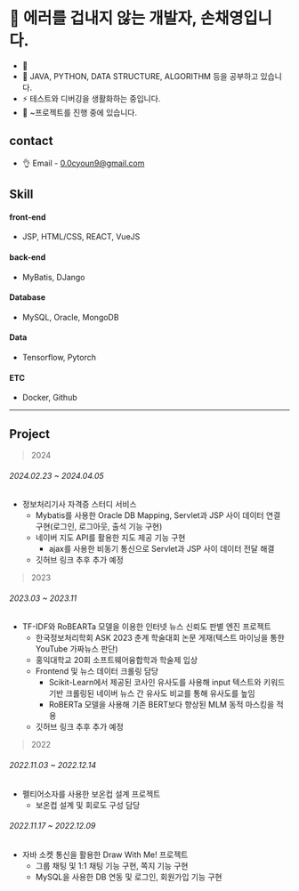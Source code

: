 # 👋 에러를 겁내지 않는 개발자, 손채영입니다.

- 👀
- 🌱 JAVA, PYTHON, DATA STRUCTURE, ALGORITHM 등을 공부하고 있습니다.
- ⚡ 테스트와 디버깅을 생활화하는 중입니다.
- 🖤 ~프로젝트를 진행 중에 있습니다.


## contact
- 👌 Email - 0.0cyoun9@gmail.com


## Skill
#### front-end
-  JSP, HTML/CSS, REACT, VueJS
#### back-end
- MyBatis, DJango
#### Database
- MySQL, Oracle, MongoDB
#### Data
- Tensorflow, Pytorch
#### ETC
- Docker, Github

---

## Project
> 2024
###### 2024.02.23 ~ 2024.04.05
- 정보처리기사 자격증 스터디 서비스
  - Mybatis를 사용한 Oracle DB Mapping, Servlet과 JSP 사이 데이터 연결 구현(로그인, 로그아웃, 출석 기능 구현)
  - 네이버 지도 API를 활용한 지도 제공 기능 구현
    - ajax를 사용한 비동기 통신으로 Servlet과 JSP 사이 데이터 전달 해결
  - 깃허브 링크 추후 추가 예정
    
> 2023
###### 2023.03 ~ 2023.11
- TF-IDF와 RoBEARTa 모델을 이용한 인터넷 뉴스 신뢰도 판별 엔진 프로젝트
  - 한국정보처리학회 ASK 2023 춘계 학술대회 논문 게재(텍스트 마이닝을 통한 YouTube 가짜뉴스 판단)
  - 홍익대학교 20회 소프트웨어융합학과 학술제 입상
  - Frontend 및 뉴스 데이터 크롤링 담당
    - Scikit-Learn에서 제공된 코사인 유사도를 사용해 input 텍스트와 키워드 기반 크롤링된 네이버 뉴스 간 유사도 비교를 통해 유사도를 높임
    - RoBERTa 모델을 사용해 기존 BERT보다 향상된 MLM 동적 마스킹을 적용
  - 깃허브 링크 추후 추가 예정


> 2022
###### 2022.11.03 ~ 2022.12.14 
- 펠티어소자를 사용한 보온컵 설계 프로젝트
  - 보온컵 설계 및 회로도 구성 담당
###### 2022.11.17 ~ 2022.12.09
- 자바 소켓 통신을 활용한 Draw With Me! 프로젝트
    - 그룹 채팅 및 1:1 채팅 기능 구현, 쪽지 기능 구현
    - MySQL을 사용한 DB 연동 및 로그인, 회원가입 기능 구현
